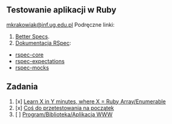 ## Testowanie aplikacji w Ruby

mkrakowiak@inf.ug.edu.pl
Podręczne linki:

1. [Better Specs](http://betterspecs.org/).
1. [Dokumentacja RSpec](http://rspec.info/):
  - [rspec-core](https://github.com/rspec/rspec-core)
  - [rspec-expectations](https://github.com/rspec/rspec-expectations)
  - [rspec-mocks](https://github.com/rspec/rspec-mocks)


## Zadania

1. [x] [Learn X in Y minutes, where X = Ruby Array/Enumerable](https://github.com/mkrakowiak/rspec-template/blob/master/ruby.md)
2. [x] [Coś do przetestowania na początek](https://github.com/mkrakowiak/rspec-template/tree/master/Zaliczenie2)
3. [ ] [Program/Biblioteka/Aplikacja WWW](https://github.com/mkrakowiak/rspec-template/tree/master/zadanie3_nowe)
